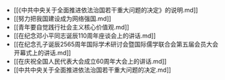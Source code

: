 - [[《中共中央关于全面推进依法治国若干重大问题的决定》的说明.md]]
- [[努力把我国建设成为网络强国.md]]
- [[青年要自觉践行社会主义核心价值观.md]]
- [[在纪念邓小平同志诞辰110周年座谈会上的讲话.md]]
- [[在纪念孔子诞辰2565周年国际学术研讨会暨国际儒学联合会第五届会员大会开幕式上的讲话.md]]
- [[在庆祝全国人民代表大会成立60周年大会上的讲话.md]]
- [[中共中央关于全面推进依法治国若干重大问题的决定.md]]
